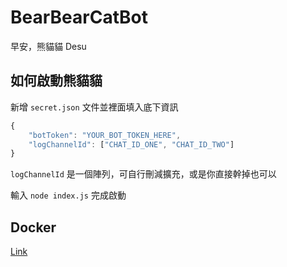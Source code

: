 # BearBearCatBot
早安，熊貓貓 Desu

## 如何啟動熊貓貓
新增 `secret.json` 文件並裡面填入底下資訊
```js
{
    "botToken": "YOUR_BOT_TOKEN_HERE",
    "logChannelId": ["CHAT_ID_ONE", "CHAT_ID_TWO"]
} 
```

`logChannelId` 是一個陣列，可自行刪減擴充，或是你直接幹掉也可以

輸入 `node index.js` 完成啟動
## Docker
[Link](https://hub.docker.com/r/gnehs/bearbearcatbot/)
